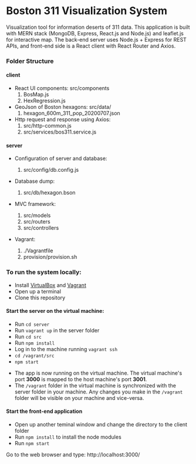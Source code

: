 # Boston 311 Visualization System
Visualization tool for information deserts of 311 data. 
This application is built with MERN stack (MongoDB, Express, React.js and Node.js) and leaflet.js for interactive map. 
The back-end server uses Node.js + Express for REST APIs, and front-end side is a React client with React Router and Axios.

### Folder Structure
#### client
* React UI components: src/components
    1. BosMap.js
    2. HexRegression.js
* GeoJson of Boston hexagons: src/data/
    1. hexagon_600m_311_pop_20200707.json
* Http request and response using Axios:
    1. src/http-common.js 
    2. src/services/bos311.service.js

#### server
* Configuration of server and database: 
    1. src/config/db.config.js
* Database dump:
    1. src/db/hexagon.bson
* MVC framework:
    1. src/models
    2. src/routers
    3. src/controllers

* Vagrant:
    1. ./Vagrantfile
    2. provision/provision.sh

### To run the system locally:
- Install [VirtualBox](https://www.virtualbox.org/wiki/Downloads) and [Vagrant](https://www.vagrantup.com/downloads)
- Open up a terminal
- Clone this repository
#### Start the server on the virtual machine:
- Run `cd server`
- Run `vagrant up` in the server folder 
- Run `cd src`
- Run `npm install`
- Log in to the machine running `vagrant ssh`
- `cd /vagrant/src`
- `npm start`

* The app is now running on the virtual machine. The virtual machine's port **3000** is mapped to the host machine's port **3001**. 
* The `/vagrant` folder in the virtual machine is synchronized with the server folder in your machine. Any changes you make in the `/vagrant` folder will be visible on your machine and vice-versa.

#### Start the front-end application
- Open up another teminal window and change the directory to the client folder 
- Run `npm install` to install the node modules
- Run `npm start`

Go to the web browser and type: http://localhost:3000/



